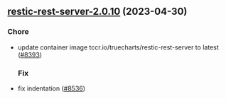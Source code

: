 

## [restic-rest-server-2.0.10](https://github.com/succelle/charts/compare/restic-rest-server-2.0.9...restic-rest-server-2.0.10) (2023-04-30)

### Chore

- update container image tccr.io/truecharts/restic-rest-server to latest ([#8393](https://github.com/succelle/charts/issues/8393))
  
  ### Fix

- fix indentation ([#8536](https://github.com/succelle/charts/issues/8536))
  
  